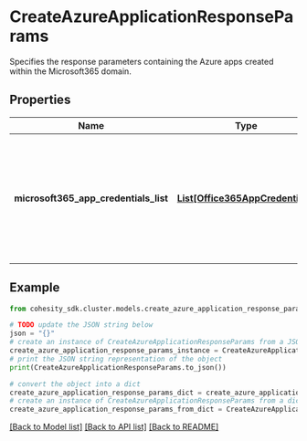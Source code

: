 # CreateAzureApplicationResponseParams

Specifies the response parameters containing the Azure apps created within the Microsoft365 domain.

## Properties

Name | Type | Description | Notes
------------ | ------------- | ------------- | -------------
**microsoft365_app_credentials_list** | [**List[Office365AppCredentials]**](Office365AppCredentials.md) | Specifies a list of Microsoft365 azure application credentials needed to authenticate &amp; authorize users for Office 365. | [optional] 

## Example

```python
from cohesity_sdk.cluster.models.create_azure_application_response_params import CreateAzureApplicationResponseParams

# TODO update the JSON string below
json = "{}"
# create an instance of CreateAzureApplicationResponseParams from a JSON string
create_azure_application_response_params_instance = CreateAzureApplicationResponseParams.from_json(json)
# print the JSON string representation of the object
print(CreateAzureApplicationResponseParams.to_json())

# convert the object into a dict
create_azure_application_response_params_dict = create_azure_application_response_params_instance.to_dict()
# create an instance of CreateAzureApplicationResponseParams from a dict
create_azure_application_response_params_from_dict = CreateAzureApplicationResponseParams.from_dict(create_azure_application_response_params_dict)
```
[[Back to Model list]](../README.md#documentation-for-models) [[Back to API list]](../README.md#documentation-for-api-endpoints) [[Back to README]](../README.md)


